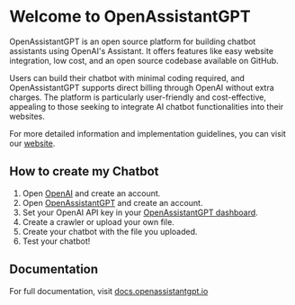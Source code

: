 # Welcome to OpenAssistantGPT

OpenAssistantGPT is an open source platform for building chatbot assistants using OpenAI's Assistant. It offers features like easy website integration, low cost, and an open source codebase available on GitHub. 

Users can build their chatbot with minimal coding required, and OpenAssistantGPT supports direct billing through OpenAI without extra charges. The platform is particularly user-friendly and cost-effective, appealing to those seeking to integrate AI chatbot functionalities into their websites.

For more detailed information and implementation guidelines, you can visit our [website](https://openassistantgpt.io/).


## How to create my Chatbot

1. Open [OpenAI](https://openai.com/) and create an account.
2. Open [OpenAssistantGPT](https://openassistantgpt.io/) and create an account.
3. Set your OpenAI API key in your [OpenAssistantGPT dashboard](https://openassistantgpt.io/dashboard).
4. Create a crawler or upload your own file.
5. Create your chatbot with the file you uploaded.
6. Test your chatbot!

## Documentation
For full documentation, visit [docs.openassistantgpt.io](https://docs.openassistantgpt.io/)